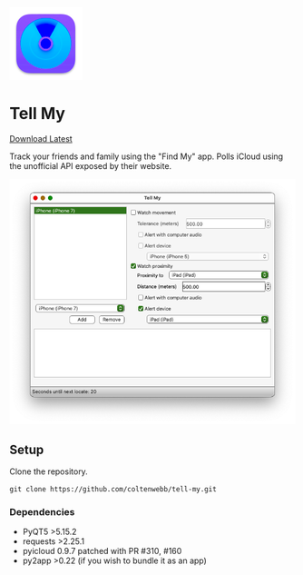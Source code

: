 ![Icon](./assets/tell-my-icon.png)
# Tell My

[Download Latest](https://github.com/coltenwebb/tell-my/releases/latest)

Track your friends and family using the "Find My" app. Polls iCloud using the
unofficial API exposed by their website.

![Screenshot](./assets/screenshot-1.png)

## Setup

Clone the repository.

```
git clone https://github.com/coltenwebb/tell-my.git
```

### Dependencies

- PyQT5 >5.15.2
- requests >2.25.1
- pyicloud 0.9.7 patched with PR #310, #160
- py2app >0.22 (if you wish to bundle it as an app)
